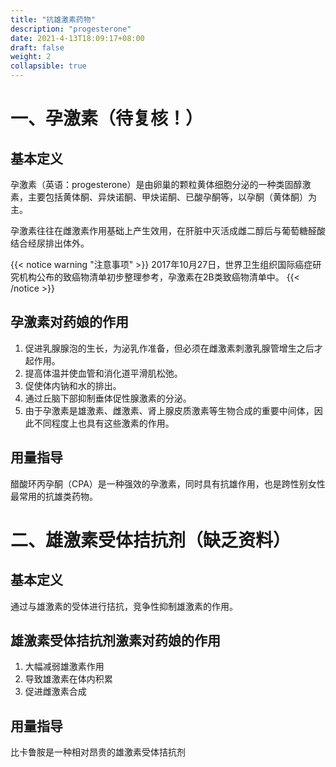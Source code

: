 ```yaml
---
title: "抗雄激素药物"
description: "progesterone"
date: 2021-4-13T18:09:17+08:00
draft: false
weight: 2
collapsible: true
---
```


# 一、孕激素（待复核！）

## 基本定义
孕激素（英语：progesterone）是由卵巢的颗粒黄体细胞分泌的一种类固醇激素，主要包括黄体酮、异炔诺酮、甲炔诺酮、已酸孕酮等，以孕酮（黄体酮）为主。

孕激素往往在雌激素作用基础上产生效用，在肝脏中灭活成雌二醇后与葡萄糖醛酸结合经尿排出体外。

{{< notice warning "注意事项" >}}
2017年10月27日，世界卫生组织国际癌症研究机构公布的致癌物清单初步整理参考，孕激素在2B类致癌物清单中。
{{< /notice >}}

## 孕激素对药娘的作用
1. 促进乳腺腺泡的生长，为泌乳作准备，但必须在雌激素刺激乳腺管增生之后才起作用。
2. 提高体温并使血管和消化道平滑肌松弛。
3. 促使体内钠和水的排出。
4. 通过丘脑下部抑制垂体促性腺激素的分泌。
5. 由于孕激素是雄激素、雌激素、肾上腺皮质激素等生物合成的重要中间体，因此不同程度上也具有这些激素的作用。

## 用量指导
醋酸环丙孕酮（CPA）是一种强效的孕激素，同时具有抗雄作用，也是跨性别女性最常用的抗雄类药物。

# 二、雄激素受体拮抗剂（缺乏资料）

## 基本定义
通过与雄激素的受体进行拮抗，竞争性抑制雄激素的作用。

## 雄激素受体拮抗剂激素对药娘的作用
1. 大幅减弱雄激素作用
2. 导致雄激素在体内积累
3. 促进雌激素合成

## 用量指导
比卡鲁胺是一种相对昂贵的雄激素受体拮抗剂